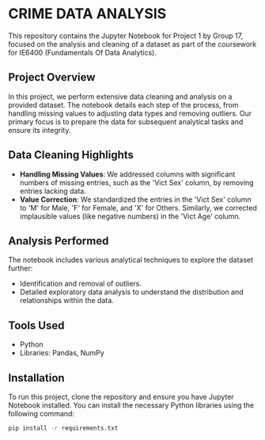 # CRIME DATA ANALYSIS

This repository contains the Jupyter Notebook for Project 1 by Group 17, focused on the analysis and cleaning of a dataset as part of the coursework for IE6400 (Fundamentals Of Data Analytics).

## Project Overview

In this project, we perform extensive data cleaning and analysis on a provided dataset. The notebook details each step of the process, from handling missing values to adjusting data types and removing outliers. Our primary focus is to prepare the data for subsequent analytical tasks and ensure its integrity.

## Data Cleaning Highlights

- **Handling Missing Values**: We addressed columns with significant numbers of missing entries, such as the 'Vict Sex' column, by removing entries lacking data.
- **Value Correction**: We standardized the entries in the 'Vict Sex' column to 'M' for Male, 'F' for Female, and 'X' for Others. Similarly, we corrected implausible values (like negative numbers) in the 'Vict Age' column.

## Analysis Performed

The notebook includes various analytical techniques to explore the dataset further:
- Identification and removal of outliers.
- Detailed exploratory data analysis to understand the distribution and relationships within the data.

## Tools Used

- Python
- Libraries: Pandas, NumPy

## Installation

To run this project, clone the repository and ensure you have Jupyter Notebook installed. You can install the necessary Python libraries using the following command:

```bash
pip install -r requirements.txt
